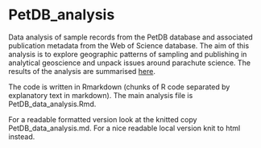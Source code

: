 # PetDB_analysis
Data analysis of sample records from the PetDB database and associated publication metadata from the Web of Science database. The aim of this analysis is to explore geographic patterns of sampling and publishing in analytical geoscience and unpack issues around parachute science. The results of the analysis are summarised [here](https://geocolab.github.io/blog/blog2/). 

The code is written in Rmarkdown (chunks of R code separated by explanatory text in markdown). The main analysis file is PetDB_data_analysis.Rmd. 

For a readable formatted version look at the knitted copy PetDB_data_analysis.md. For a nice readable local version knit to html instead.
